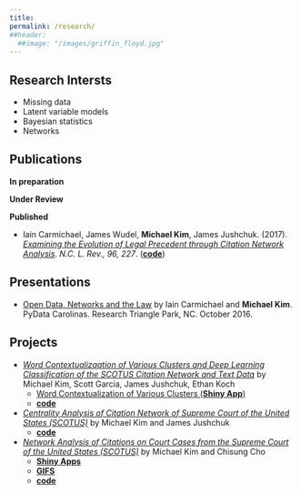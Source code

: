 ```yaml
---
title:
permalink: /research/
##header:
  ##image: "/images/griffin_floyd.jpg"
---
```


## Research Intersts
- Missing data
- Latent variable models
- Bayesian statistics
- Networks

## Publications
**In preparation**

**Under Review**

**Published**
- Iain Carmichael, James Wudel, **Michael Kim**, James Jushchuk. (2017). [*Examining the Evolution of Legal Precedent through Citation Network Analysis*](https://scholarship.law.unc.edu/cgi/viewcontent.cgi?referer=&httpsredir=1&article=5717&context=nclr). *N.C. L. Rev., 96, 227*. ([**code**](https://github.com/idc9/law-net))

## Presentations
- [Open Data, Networks and the Law](https://www.youtube.com/watch?v=AP7_godzwVI) by Iain Carmichael and **Michael Kim**. PyData Carolinas. Research Triangle Park, NC. October 2016.

## Projects
- [*Word Contextualizaation of Various Clusters and Deep Learning Classification of the SCOTUS Citation Network and Text Data*](https://michaelkkim.github.io/pdf/stor496_report_sp17.pdf) by Michael Kim, Scott Garcia, James Jushchuk, Ethan Koch
  - [Word Contextualization of Various Clusters (**Shiny App**)](https://scottgarcia.shinyapps.io/Scotus_Clustering/)
  - [**code**](https://github.com/idc9/law-net/tree/michael2https://github.com/idc9/law-net/tree/michael2)
- [*Centrality Analysis of Citation Network of Supreme Court of the United States (SCOTUS)*](https://michaelkkim.github.io/pdf/stor496_report_fa16.pdf) by Michael Kim and James Jushchuk
  - [**code**](https://github.com/idc9/law-net/tree/jamesjushchuk/explore/James)
- [*Network Analysis of Citations on Court Cases from the Supreme Court of the United States (SCOTUS)*](https://michaelkkim.github.io/pdf/stor496_report_sp16.pdf) by Michael Kim and Chisung Cho
  - [**Shiny Apps**](https://michaelkkim.github.io/research/shiny_apps)
  - [**GIFS**](https://michaelkkim.github.io/research/gifs)
  - [**code**](https://github.com/UNCscotus/scotus)
